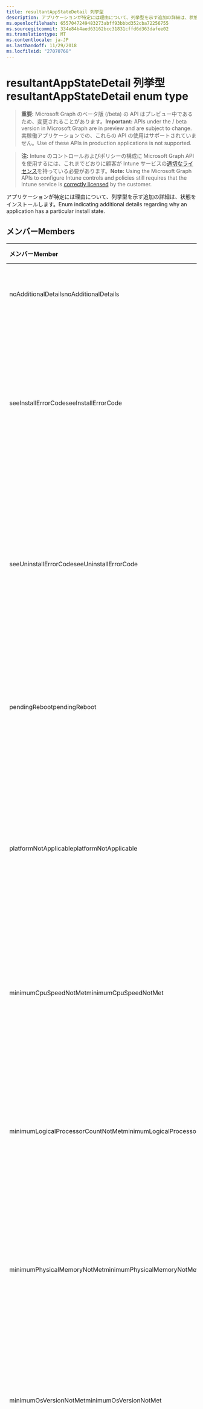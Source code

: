 ```yaml
---
title: resultantAppStateDetail 列挙型
description: アプリケーションが特定には理由について、列挙型を示す追加の詳細は、状態をインストールします。
ms.openlocfilehash: 6557047249483273abff93bbbd352cba72256755
ms.sourcegitcommit: 334e84b4aed63162bcc31831cffd6d363dafee02
ms.translationtype: MT
ms.contentlocale: ja-JP
ms.lasthandoff: 11/29/2018
ms.locfileid: "27070768"
---
```

# <a name="resultantappstatedetail-enum-type"></a><span data-ttu-id="ec130-103">resultantAppStateDetail 列挙型</span><span class="sxs-lookup"><span data-stu-id="ec130-103">resultantAppStateDetail enum type</span></span>

> <span data-ttu-id="ec130-104">**重要:** Microsoft Graph のベータ版 (/beta) の API はプレビュー中であるため、変更されることがあります。</span><span class="sxs-lookup"><span data-stu-id="ec130-104">**Important:** APIs under the / beta version in Microsoft Graph are in preview and are subject to change.</span></span> <span data-ttu-id="ec130-105">実稼働アプリケーションでの、これらの API の使用はサポートされていません。</span><span class="sxs-lookup"><span data-stu-id="ec130-105">Use of these APIs in production applications is not supported.</span></span>

> <span data-ttu-id="ec130-106">**注:** Intune のコントロールおよびポリシーの構成に Microsoft Graph API を使用するには、これまでどおりに顧客が Intune サービスの[適切なライセンス](https://go.microsoft.com/fwlink/?linkid=839381)を持っている必要があります。</span><span class="sxs-lookup"><span data-stu-id="ec130-106">**Note:** Using the Microsoft Graph APIs to configure Intune controls and policies still requires that the Intune service is [correctly licensed](https://go.microsoft.com/fwlink/?linkid=839381) by the customer.</span></span>

<span data-ttu-id="ec130-107">アプリケーションが特定には理由について、列挙型を示す追加の詳細は、状態をインストールします。</span><span class="sxs-lookup"><span data-stu-id="ec130-107">Enum indicating additional details regarding why an application has a particular install state.</span></span>
## <a name="members"></a><span data-ttu-id="ec130-108">メンバー</span><span class="sxs-lookup"><span data-stu-id="ec130-108">Members</span></span>
|<span data-ttu-id="ec130-109">メンバー</span><span class="sxs-lookup"><span data-stu-id="ec130-109">Member</span></span>|<span data-ttu-id="ec130-110">値</span><span class="sxs-lookup"><span data-stu-id="ec130-110">Value</span></span>|<span data-ttu-id="ec130-111">説明</span><span class="sxs-lookup"><span data-stu-id="ec130-111">Description</span></span>|
|:---|:---|:---|
|<span data-ttu-id="ec130-112">noAdditionalDetails</span><span class="sxs-lookup"><span data-stu-id="ec130-112">noAdditionalDetails</span></span>|<span data-ttu-id="ec130-113">0</span><span class="sxs-lookup"><span data-stu-id="ec130-113">0</span></span>|<span data-ttu-id="ec130-114">追加の詳細情報は利用できません。</span><span class="sxs-lookup"><span data-stu-id="ec130-114">No additional details are available.</span></span>|
|<span data-ttu-id="ec130-115">seeInstallErrorCode</span><span class="sxs-lookup"><span data-stu-id="ec130-115">seeInstallErrorCode</span></span>|<span data-ttu-id="ec130-116">2000</span><span class="sxs-lookup"><span data-stu-id="ec130-116">2000</span></span>|<span data-ttu-id="ec130-117">アプリケーションは、インストールに失敗しました。</span><span class="sxs-lookup"><span data-stu-id="ec130-117">Application failed to install.</span></span> <span data-ttu-id="ec130-118">詳細についてはエラー コードのプロパティを参照してください。</span><span class="sxs-lookup"><span data-stu-id="ec130-118">See error code property for more details.</span></span>|
|<span data-ttu-id="ec130-119">seeUninstallErrorCode</span><span class="sxs-lookup"><span data-stu-id="ec130-119">seeUninstallErrorCode</span></span>|<span data-ttu-id="ec130-120">4000</span><span class="sxs-lookup"><span data-stu-id="ec130-120">4000</span></span>|<span data-ttu-id="ec130-121">アプリケーションをアンインストールできませんでした。</span><span class="sxs-lookup"><span data-stu-id="ec130-121">Application failed to uninstall.</span></span> <span data-ttu-id="ec130-122">詳細についてはエラー コードのプロパティを参照してください。</span><span class="sxs-lookup"><span data-stu-id="ec130-122">See error code property for more details.</span></span>|
|<span data-ttu-id="ec130-123">pendingReboot</span><span class="sxs-lookup"><span data-stu-id="ec130-123">pendingReboot</span></span>|<span data-ttu-id="ec130-124">5000</span><span class="sxs-lookup"><span data-stu-id="ec130-124">5000</span></span>|<span data-ttu-id="ec130-125">アプリケーションのインストールを完了するには、デバイスを再起動する必要があります。</span><span class="sxs-lookup"><span data-stu-id="ec130-125">Device must be rebooted to complete installation of the application.</span></span>|
|<span data-ttu-id="ec130-126">platformNotApplicable</span><span class="sxs-lookup"><span data-stu-id="ec130-126">platformNotApplicable</span></span>|<span data-ttu-id="ec130-127">-1006</span><span class="sxs-lookup"><span data-stu-id="ec130-127">-1006</span></span>|<span data-ttu-id="ec130-128">アプリケーションがこのプラットフォームに適用可能ではありません。</span><span class="sxs-lookup"><span data-stu-id="ec130-128">Application is not applicable to this platform.</span></span> <span data-ttu-id="ec130-129">(例: Android アプリ IOS を対象とした)</span><span class="sxs-lookup"><span data-stu-id="ec130-129">(e.g. Android app targeted to IOS)</span></span>|
|<span data-ttu-id="ec130-130">minimumCpuSpeedNotMet</span><span class="sxs-lookup"><span data-stu-id="ec130-130">minimumCpuSpeedNotMet</span></span>|<span data-ttu-id="ec130-131">-1005</span><span class="sxs-lookup"><span data-stu-id="ec130-131">-1005</span></span>|<span data-ttu-id="ec130-132">ターゲット ・ デバイスの CPU 速度は、構成されている最小値より小さいです。</span><span class="sxs-lookup"><span data-stu-id="ec130-132">CPU speed on the target device is less than the configured minimum.</span></span>|
|<span data-ttu-id="ec130-133">minimumLogicalProcessorCountNotMet</span><span class="sxs-lookup"><span data-stu-id="ec130-133">minimumLogicalProcessorCountNotMet</span></span>|<span data-ttu-id="ec130-134">-1004</span><span class="sxs-lookup"><span data-stu-id="ec130-134">-1004</span></span>|<span data-ttu-id="ec130-135">ターゲット ・ デバイス上の論理プロセッサの数は、構成されている最小値より小さいです。</span><span class="sxs-lookup"><span data-stu-id="ec130-135">Count of logical processors on the target device is less than the configured minimum.</span></span>|
|<span data-ttu-id="ec130-136">minimumPhysicalMemoryNotMet</span><span class="sxs-lookup"><span data-stu-id="ec130-136">minimumPhysicalMemoryNotMet</span></span>|<span data-ttu-id="ec130-137">-1003</span><span class="sxs-lookup"><span data-stu-id="ec130-137">-1003</span></span>|<span data-ttu-id="ec130-138">ターゲット ・ デバイスの RAM の容量は、構成されている最小値より小さいです。</span><span class="sxs-lookup"><span data-stu-id="ec130-138">Amount of RAM on the target device is less than the configured minimum.</span></span>|
|<span data-ttu-id="ec130-139">minimumOsVersionNotMet</span><span class="sxs-lookup"><span data-stu-id="ec130-139">minimumOsVersionNotMet</span></span>|<span data-ttu-id="ec130-140">-1002</span><span class="sxs-lookup"><span data-stu-id="ec130-140">-1002</span></span>|<span data-ttu-id="ec130-141">ターゲット ・ デバイス上の OS バージョンは、構成されている最小値より小さいです。</span><span class="sxs-lookup"><span data-stu-id="ec130-141">OS version on the target device is less than the configured minimum.</span></span>|
|<span data-ttu-id="ec130-142">minimumDiskSpaceNotMet</span><span class="sxs-lookup"><span data-stu-id="ec130-142">minimumDiskSpaceNotMet</span></span>|<span data-ttu-id="ec130-143">-1001</span><span class="sxs-lookup"><span data-stu-id="ec130-143">-1001</span></span>|<span data-ttu-id="ec130-144">ターゲット ・ デバイス上の空きディスク領域は、構成されている最小値より小さいです。</span><span class="sxs-lookup"><span data-stu-id="ec130-144">Available disk space on the target device is less than the configured minimum.</span></span>|
|<span data-ttu-id="ec130-145">processorArchitectureNotApplicable</span><span class="sxs-lookup"><span data-stu-id="ec130-145">processorArchitectureNotApplicable</span></span>|<span data-ttu-id="ec130-146">-1000</span><span class="sxs-lookup"><span data-stu-id="ec130-146">-1000</span></span>|<span data-ttu-id="ec130-147">デバイス アーキテクチャ (例: x86 と amd64) は、アプリケーションに適用可能ではありません。</span><span class="sxs-lookup"><span data-stu-id="ec130-147">Device architecture (e.g. x86/amd64) is not applicable for the application.</span></span>|





